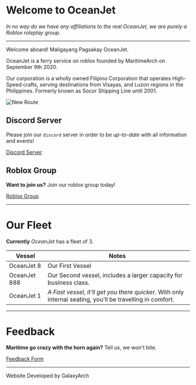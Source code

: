 
# Welcome to OceanJet

_In no way do we have any affiliations to the real OceanJet, we are purely a Roblox roleplay group._

---

Welcome aboard! Maligayang Pagsakay OceanJet.

OceanJet is a ferry service on roblox founded by MaritimeArch on September 9th 2020.

Our corporation is a wholly owned Filipino Corporation that operates High-Speed crafts, serving destinations from Visayas, and Luzon regions in the Philippines. Formerly known as Socor Shipping Line until 2001.


![New Route](https://OceanJet.github.io/PABLO.png)

## Discord Server 

Please join our `discord` server in order to be _up-to-date_ with all information and events!


[Discord Server](https://discord.gg/ghJh5D8)


## Roblox Group

**Want to join us?**
Join our roblox group today!

[Roblox Group](https://www.roblox.com/groups/7711744/OJ-Oceanjet-Philippines-Roblox)

---
# Our Fleet

**Currently** _OceanJet_ has a fleet of 3.

Vessel | Notes
-------|------
OceanJet 8 | Our First Vessel
OceanJet 888 | Our Second vessel, includes a larger capacity for business class.
OceanJet 1 | _A Fast vessel, it'll get you there quicker_. With only internal seating, you'll be travelling in comfort.

---
# Feedback

**Maritime go crazy with the horn again?** Tell us, we won't bite.

[Feedback Form](tempfeedback.md)

---
Website Developed by GalaxyArch
